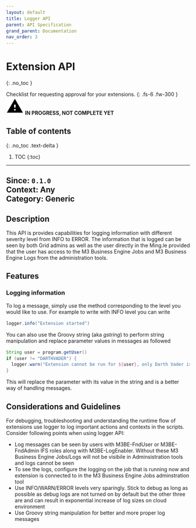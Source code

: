 ```yaml
---
layout: default
title: Logger API
parent: API Specification
grand_parent: Documentation
nav_order: 3
---
```


# Extension API
{: .no_toc }

Checklist for requesting approval for your extensions.
{: .fs-6 .fw-300 }
![](/assets/images/warning-24px.svg) **️IN PROGRESS, NOT COMPLETE YET**

## Table of contents
{: .no_toc .text-delta }

1. TOC
{:toc}

---

**Since**: `0.1.0`  
**Context**: Any  
**Category**: Generic  
---
## Description
This API is provides capabilities for logging information with different severity level from INFO to ERROR. The
information that is logged can be seen by both Grid admins as well as the user directly in the Ming.le provided that the
user has access to the M3 Business Engine Jobs and M3 Business Engine Logs from the administration tools.


## Features

### Logging information
To log a message, simply use the method corresponding to the level you would like to use. For example to write with INFO
level you can write
```groovy
logger.info("Extension started")
```

You can also use the Groovy string (aka _gstring_) to perform string manipulation and replace parameter values in messages
as followed
```groovy
String user = program.getUser()
if (user != "DARTHVADER") {
  logger.warn("Extension cannot be run for ${user}, only Darth Vader is allowed!")
}
```

This will replace the parameter with its value in the string and is a better way of handling messages.

## Considerations and Guidelines
For debugging, troubleshooting and understanding the runtime flow of extensions use logger to log important
actions and contexts in the scripts. Consider following points when using logger API:

* Log messages can be seen by users with M3BE-FndUser or M3BE-FndAdmin IFS roles along with M3BE-LogEnabler. Without
    these M3 Business Engine Jobs/Logs will not be visibile in Adminsistration tools and logs cannot be seen
* To see the logs, configure the logging on the job that is running now and extension is connected to in the M3 Business
    Engine Jobs adminstration tool
* Use INFO/WARN/ERROR levels very sparingly. Stick to debug as long as possible as debug logs are not turned on by
    default but the other three are and can result in exponential increase of log sizes on cloud environment
* Use Groovy string manipulation for better and more proper log messages
